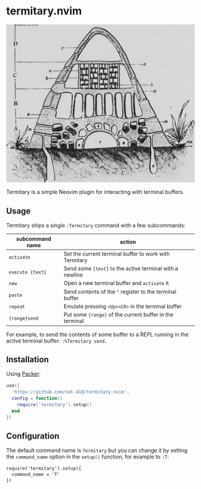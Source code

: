 termitary.nvim
==============

![Drawing of a termitary](./termitary.jpg)

Termitary is a simple Neovim plugin for interacting with terminal buffers.

Usage
-----

Termitary ships a single `:Termitary` command with a few subcommands:

| subcommand name  | action                                                   |
| ---------------- | -------------------------------------------------------- |
| `activate`       | Set the current terminal buffer to work with Termitary   |
| `execute {text}` | Send some `{text}` to the active terminal with a newline |
| `new`            | Open a new terminal buffer and `activate` it             |
| `paste`          | Send contents of the `"` register to the terminal buffer |
| `repeat`         | Emulate pressing `<Up><CR>` in the terminal buffer       |
| `{range}send`    | Put some `{range}` of the current buffer in the terminal |

For example, to send the contents of some buffer to a REPL running in the
active terminal buffer: `:%Termitary send`.

Installation
------------

Using [Packer](https://github.com/wbthomason/packer.nvim):
```lua
use({
  'https://github.com/nat-418/termitary.nvim',
  config = function()
    require('termitary').setup()
  end
})
```

Configuration
-------------

The default command name is `Termitary` but you can change it by setting
the `command_name` option in the `setup()` function, for example to `:T`:

```
require('termitary').setup({
  command_name = 'T'
})
```
